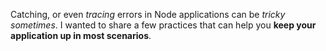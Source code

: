 Catching, or even _tracing_ errors in Node applications can be _tricky sometimes_. I wanted to share a few practices that can help you **keep your application up in most scenarios**.
